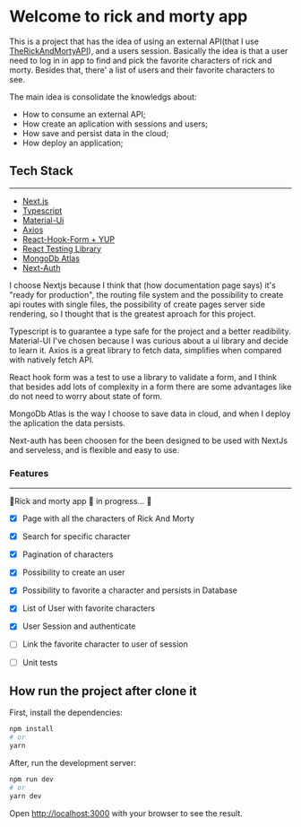 # Welcome to rick and morty app

This is a project that has the idea of using an external API(that I use [TheRickAndMortyAPI](https://rickandmortyapi.com/)), and a users session. Basically the idea is that a user need to log in in app to find and pick the favorite characters of rick and morty. Besides that, there' a list of users and their favorite characters to see.

The main idea is consolidate the knowledgs about:
 - How to consume an external API;
 - How create an aplication with sessions and users;
 - How save and persist data in the cloud;
 - How deploy an application;

## Tech Stack
---
- [Next.js](https://nextjs.org/)
- [Typescript](https://www.typescriptlang.org/)
- [Material-Ui](https://mui.com/)
- [Axios](https://www.npmjs.com/package/axios)
- [React-Hook-Form +  YUP](https://react-hook-form.com/)
- [React Testing Library](https://testing-library.com/docs/react-testing-library/intro/)
- [MongoDb Atlas](https://www.mongodb.com/atlas/database)
- [Next-Auth](https://next-auth.js.org/)

I choose Nextjs because I think that (how documentation page says) it's "ready for production", the routing file system and the possibility to create api routes with single files, the possibility of create pages server side rendering, so I thought that is the greatest aproach for this project.

Typescript is to guarantee a type safe for the project and a better readibility. Material-UI I've chosen because I was curious about a ui library and decide to learn it. Axios is a great library to fetch data, simplifies when compared with natively fetch API.

React hook form was a test to use a library to validate a form, and I think that besides add lots of complexity in a form there are some advantages like do not need to worry about state of form.

MongoDb Atlas is the way I choose to save data in cloud, and when I deploy the aplication the data persists.

Next-auth has been choosen for the been designed to be used with NextJs and serveless, and is flexible and easy to use.

### Features
---
🚧Rick and morty app 🚀 in progress... 🚧

 - [X] Page with all the characters of Rick And Morty
 - [X] Search for specific character
 - [X] Pagination of characters
 - [X] Possibility to create an user
 - [X] Possibility to favorite a character and persists in Database
 - [X] List of User with favorite characters
 - [X] User Session and authenticate
 - [ ] Link the favorite character to user of session
 - [ ] Unit tests


## How run the project after clone it

First, install the dependencies:

```bash
npm install
# or
yarn
```

After, run the development server:

```bash
npm run dev
# or
yarn dev
```


Open [http://localhost:3000](http://localhost:3000) with your browser to see the result.


